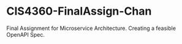 # CIS4360-FinalAssign-Chan
Final Assignment for Microservice Architecture. Creating a feasible OpenAPI Spec.
